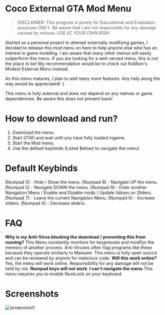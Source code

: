 # Coco External GTA Mod Menu
> DISCLAIMER: This program is purely for Educational and Evaluation purposes ONLY. Be aware that I am not responsible for any damage caused by misuse. USE AT YOUR OWN RISK! 

Started as a personal project to attempt externally modifying games, I decided to release this mod menu on here to help anyone else who has an interest in game modding.
I am aware that many other menus will easily outperform this menu. If you are looking for a well-versed menu, this is not the place to be! My recommendation would be to check out Kiddion's Modest External Menu instead.

As this menu matures, I plan to add many more features. Any help along the way would be appreciated! :)

This menu is fully external and does not depend on any natives or game dependencies. Be aware this does not prevent bans!

# How to download and run?
1. Download the menu.
2. Start GTA5 and wait until you have fully loaded ingame.
3. Start the Mod menu.
4. Use the default keybinds (Listed Below) to navigate the menu!

# Default Keybinds
[Numpad 0] - Hide / Show the menu.
[Numpad 8] - Navigate UP the menu.
[Numpad 5] - Navigate DOWN the menu.
[Numpad 9] - Enter another Navigation Menu / Enable and Disable mods / Update Values on Sliders.
[Numpad 7] - Leave the current Navigation Menu.
[Numpad 6] - Increase sliders.
[Numpad 4] - Decrease sliders.

# FAQ
**Why is my Anti-Virus blocking the download / preventing this from running?**
This Menu constantly monitors for keypresses and modifys the memory of another process. Anti-Viruses often flag programs like these because they operate similarly to Malware. This menu is fully open source and can be reviewed by anyone for malicious code.
**Will this work online?**
Yes, the menu will work online. Responsibility for any damage will not be held by me.
**Numpad keys will not work. I can't navigate the menu**
This menu requires you to enable NumLock on your keyboard.

# Screenshots
![screenshot1](https://user-images.githubusercontent.com/56643581/133678104-ddcd3502-231c-4e6c-84b8-65166d7ea3b6.png)
